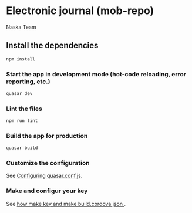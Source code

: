 # Electronic journal (mob-repo)

Naska Team

## Install the dependencies
```bash
npm install
```

### Start the app in development mode (hot-code reloading, error reporting, etc.)
```bash
quasar dev
```

### Lint the files
```bash
npm run lint
```

### Build the app for production
```bash
quasar build
```

### Customize the configuration
See [Configuring quasar.conf.js](https://quasar.dev/quasar-cli/quasar-conf-js).

### Make and configur your key
See [how make key and make build.cordova.json ](https://medium.com/quasar-framework/quasar-sign-a-apk-while-building-ee09039c0995).